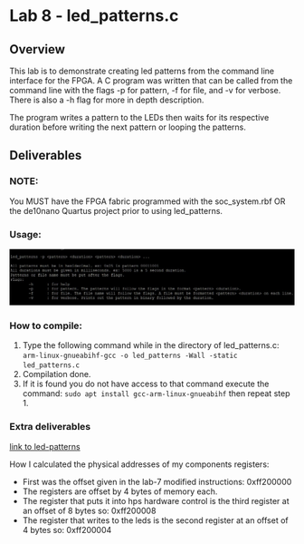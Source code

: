 # Lab 8 - led_patterns.c

## Overview
This lab is to demonstrate creating led patterns from the command line interface for the FPGA. 
A C program was written that can be called from the command line with the flags -p for pattern, -f for file, and -v for verbose.
There is also a -h flag for more in depth description.

The program writes a pattern to the LEDs then waits for its respective duration before writing the next pattern or looping the patterns.

## Deliverables
### NOTE:
You MUST have the FPGA fabric programmed with the soc_system.rbf OR the de10nano Quartus project prior to using led_patterns.
### Usage:
![usage_text](assets/usage_text.jpg)

### How to compile:
1. Type the following command while in the directory of led_patterns.c: ```arm-linux-gnueabihf-gcc -o led_patterns -Wall -static led_patterns.c```
2. Compilation done.
3. If it is found you do not have access to that command execute the command: ```sudo apt install gcc-arm-linux-gnueabihf``` then repeat step 1.

### Extra deliverables
[link to led-patterns](https://github.com/msu-eele-fpga/labs-and-homework-JoshuaCulwell/blob/main/sw/led-patterns/README.md)

How I calculated the physical addresses of my components registers:
- First was the offset given in the lab-7 modified instructions: 0xff200000
- The registers are offset by 4 bytes of memory each.
- The register that puts it into hps hardware control is the third register at an offset of 8 bytes so: 0xff200008
- The register that writes to the leds is the second register at an offset of 4 bytes so: 0xff200004
